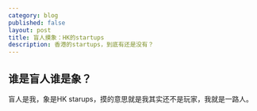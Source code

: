 ```yaml
---
category: blog
published: false
layout: post
title: 盲人摸象：HK的startups
description: 香港的startups，到底有还是没有？
---
```


## 谁是盲人谁是象？

盲人是我，象是HK starups，摸的意思就是我其实还不是玩家，我就是一路人。